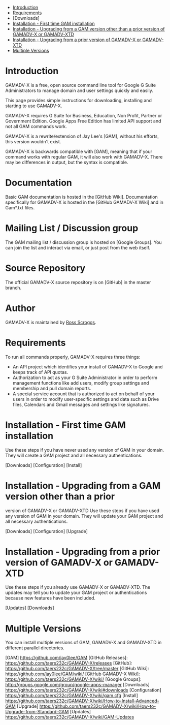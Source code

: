 - [Introduction](#introduction)
- [Requirements](#requirements)
- [Downloads]
- [Installation - First time GAM installation](#installation---first-time-GAM-installation)
- [Installation - Upgrading from a GAM version other than a prior version of GAMADV-X or GAMADV-XTD](#installation---upgrading-from-a-gam-version-other-than-a-prior-version-of-gamadv-x-or-gamadv-xtd)
- [Installation - Upgrading from a prior version of GAMADV-X or GAMADV-XTD](#installation---upgrading-from-a-prior-version-of-gamadv-x-or-gamadv-xtd)
- [Multiple Versions](#multiple-versions)

# Introduction
GAMADV-X is a free, open source command line tool for Google G Suite Administrators to manage domain and user settings quickly and easily.

This page provides simple instructions for downloading, installing and starting to use GAMADV-X.

GAMADV-X requires G Suite for Business, Education, Non Profit, Partner or Government Edition. Google Apps Free Edition has limited API support and not all GAM commands work.

GAMADV-X is a rewrite/extension of Jay Lee's [GAM], without his efforts, this version wouldn't exist.

GAMADV-X is backwards compatible with [GAM], meaning that if your command works with regular GAM, it will also work with GAMADV-X. There may be differences in output, but the syntax is compatible.

# Documentation
Basic GAM documentation is hosted in the [GitHub Wiki]. Documentation specifically for GAMADV-X is hosted in the [GitHub GAMADV-X Wiki] and in Gam*.txt files.

# Mailing List / Discussion group
The GAM mailing list / discussion group is hosted on [Google Groups].  You can join the list and interact via email, or just post from the web itself.

# Source Repository
The official GAMADV-X source repository is on [GitHub] in the master branch.

# Author
GAMADV-X is maintained by <a href="mailto:ross.scroggs@gmail.com">Ross Scroggs</a>.

# Requirements
To run all commands properly, GAMADV-X requires three things:
* An API project which identifies your install of GAMADV-X to Google and keeps track of API quotas.
* Authorization to act as your G Suite Administrator in order to perform management functions like add users, modify group settings and membership and pull domain reports.
* A special service account that is authorized to act on behalf of your users in order to modify user-specific settings and data such as Drive files, Calendars and Gmail messages and settings like signatures.

# Installation - First time GAM installation
Use these steps if you have never used any version of GAM in your domain. They will create a GAM project
and all necessary authentications.

[Downloads]
[Configuration]
[Install]

# Installation - Upgrading from a GAM version other than a prior
version of GAMADV-X or GAMADV-XTD Use these steps if you have used any
version of GAM in your domain. They will update your GAM project and
all necessary authentications.

[Downloads]
[Configuration]
[Upgrade]

# Installation - Upgrading from a prior version of GAMADV-X or GAMADV-XTD
Use these steps if you already use GAMADV-X or GAMADV-XTD. The updates may tell you to update your GAM project
or authentications because new features have been included.

[Updates]
[Downloads]

# Multiple Versions
You can install multiple versions of GAM, GAMADV-X and GAMADV-XTD in different parallel directories.

[GAM] https://github.com/jay0lee/GAM
[GitHub Releases]: https://github.com/taers232c/GAMADV-X/releases
[GitHub]: https://github.com/taers232c/GAMADV-X/tree/master
[GitHub Wiki]: https://github.com/jay0lee/GAM/wiki/
[GitHub GAMADV-X Wiki]: https://github.com/taers232c/GAMADV-X/wiki/
[Google Groups]: http://groups.google.com/group/google-apps-manager
[Downloads] https://github.com/taers232c/GAMADV-X/wiki#downloads
[Configuration] https://github.com/taers232c/GAMADV-X/wiki/gam.cfg
[Install] https://github.com/taers232c/GAMADV-X/wiki/How-to-Install-Advanced-GAM
[Upgrade] https://github.com/taers232c/GAMADV-X/wiki/How-to-Upgrade-from-Standard-GAM
[Updates] https://github.com/taers232c/GAMADV-X/wiki/GAM-Updates

